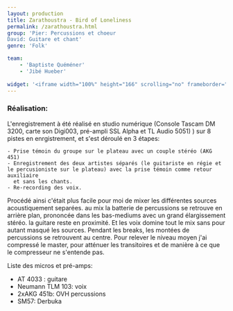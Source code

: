 ```yaml
---
layout: production
title: Zarathoustra - Bird of Loneliness
permalink: /zarathoustra.html
group: 'Pier: Percussions et choeur
David: Guitare et chant'
genre: 'Folk'

team: 
    - 'Baptiste Quéméner'
    - 'Jibé Hueber'
    
widget: '<iframe width="100%" height="166" scrolling="no" frameborder="no" src="https://w.soundcloud.com/player/?url=http%3A%2F%2Fapi.soundcloud.com%2Ftracks%2F80364925&amp;color=ff6600&amp;auto_play=false&amp;show_artwork=false"></iframe>'
---
```


### Réalisation:

L'enregistrement à été réalisé en studio numérique (Console Tascam DM 3200, carte son Digi003, pré-ampli SSL Alpha et TL Audio 5051) ) sur 8 pistes en enrgistrement, et s'est déroulé en 3 étapes:   

    - Prise témoin du groupe sur le plateau avec un couple stéréo (AKG 451)   
    - Enregistrement des deux artistes séparés (le guitariste en régie et le percusioniste sur le plateau) avec la prise témoin comme retour auxiliaire   
      et sans les chants.   
    - Re-recording des voix.   
   
Procédé ainsi c'était plus facile pour moi de mixer les différentes sources acoustiquement separées. au mix la batterie de percussions se retrouve en arrière plan, prononcée dans les bas-mediums avec un grand élargissement stéréo. la guitare reste en proximité. Et les voix domine tout le mix sans pour autant masqué les sources. Pendant les breaks, les montées de percussions se retrouvent au centre. Pour relever le niveau moyen j'ai compressé le master, pour atténuer les transitoires et de manière à ce que le compresseur ne s'entende pas.   
   
Liste des micros et pré-amps:   
   - AT 4033 : guitare   
   - Neumann TLM 103: voix   
   - 2xAKG 451b: OVH percussions   
   - SM57: Derbuka   
   

   

